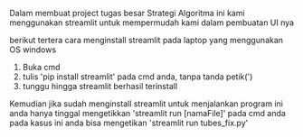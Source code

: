 Dalam membuat project tugas besar Strategi Algoritma ini kami menggunakan streamlit untuk mempermudah kami dalam pembuatan UI nya

berikut tertera cara menginstall streamlit pada laptop yang menggunakan OS windows
1. Buka cmd 
2. tulis 'pip install streamlit' pada cmd anda, tanpa tanda petik(')
3. tunggu hingga streamlit berhasil terinstall

Kemudian jika sudah menginstall streamlit untuk menjalankan program ini anda hanya tinggal mengetikkan
'streamlit run [namaFile]' pada cmd anda pada kasus ini anda bisa mengetikan 'streamlit run tubes_fix.py'
